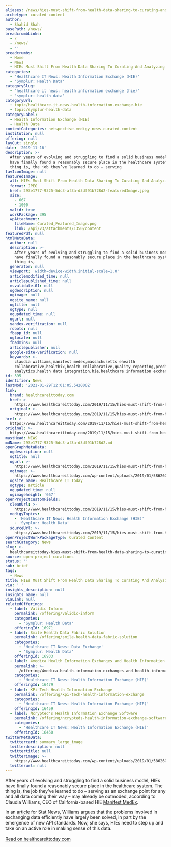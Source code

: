 ```yaml
---
aliases: /news/hies-must-shift-from-health-data-sharing-to-curating-and-analyzing-data
archetype: curated-content
author:
  - Shahid Shah
basePath: /news/
breadcrumbLinks:
  - /
  - /news/
  - ''
breadcrumbs:
  - Home
  - News
  - HIEs Must Shift From Health Data Sharing To Curating And Analyzing Data
categories:
  - 'Healthcare IT News: Health Information Exchange (HIE)'
  - 'Symplur: Health Data'
categorySlug:
  - 'healthcare it news: health information exchange (hie)'
  - 'symplur: health data'
categoryUrl:
  - topic/healthcare-it-news-health-information-exchange-hie
  - topic/symplur-health-data
categoryLabel:
  - Health Information Exchange (HIE)
  - Health Data
contentCategories: netspective-medigy-news-curated-content
institution: null
offering: null
layOut: single
date: '2019-11-16'
description: >-
  After years of evolving and struggling to find a solid business model, HIEs
  have finally found a reasonably secure place in the healthcare system. The
  thing is, the job they’ve learned to do – serving
favIconImage: null
featuredImage:
  alt: HIEs Must Shift From Health Data Sharing To Curating And Analyzing Data
  format: JPEG
  href: 293e1777-9325-5dc3-af3a-d3df91b728d2-featuredImage.jpeg
  size:
    - 667
    - 1000
  valid: true
  workPackage: 395
  wpAttachment:
    fileName: Curated_Featured_Image.png
    link: /api/v3/attachments/1350/content
featuredPdf: null
htmlMetaData:
  author: null
  description: >-
    After years of evolving and struggling to find a solid business model, HIEs
    have finally found a reasonably secure place in the healthcare system. The
    thing is,
  generator: null
  viewport: 'width=device-width,initial-scale=1.0'
  articlemodified_time: null
  articlepublished_time: null
  msvalidate.01: null
  ogdescription: null
  ogimage: null
  ogsite_name: null
  ogtitle: null
  ogtype: null
  ogupdated_time: null
  ogurl: null
  yandex-verification: null
  robots: null
  fbapp_id: null
  oglocale: null
  fbadmins: null
  articlepublisher: null
  google-site-verification: null
  keywords: >-
    claudia williams,manifest medex,massachusetts ehealth
    collaborative,healthix,health collaborative,quality reporting,predictive
    analytics,health data integration,hie,healthcare information exchange
id: 395
identifier: News
lastMod: '2021-01-29T12:01:05.542000Z'
link:
  brand: healthcareittoday.com
  href: >-
    https://www.healthcareittoday.com/2019/11/15/hies-must-shift-from-health-data-sharing-to-curating-and-analyzing-data/
  original: >-
    https://www.healthcareittoday.com/2019/11/15/hies-must-shift-from-health-data-sharing-to-curating-and-analyzing-data/
href: >-
  https://www.healthcareittoday.com/2019/11/15/hies-must-shift-from-health-data-sharing-to-curating-and-analyzing-data/
original: >-
  https://www.healthcareittoday.com/2019/11/15/hies-must-shift-from-health-data-sharing-to-curating-and-analyzing-data/
mastHead: NEWS
mdName: 293e1777-9325-5dc3-af3a-d3df91b728d2.md
openGraphMetaData:
  ogdescription: null
  ogtitle: null
  ogurl: >-
    https://www.healthcareittoday.com/2019/11/15/hies-must-shift-from-health-data-sharing-to-curating-and-analyzing-data/
  ogimage: >-
    https://www.healthcareittoday.com/wp-content/uploads/2019/01/586260413-data-analytics-mining-big.jpg
  ogsite_name: Healthcare IT Today
  ogtype: article
  ogupdated_time: null
  ogimageheight: '667'
openProjectCustomFields:
  cleanUrl: >-
    https://www.healthcareittoday.com/2019/11/15/hies-must-shift-from-health-data-sharing-to-curating-and-analyzing-data/
  medigyTopics:
    - 'Healthcare IT News: Health Information Exchange (HIE)'
    - 'Symplur: Health Data'
  sourceUrl: >-
    https://www.healthcareittoday.com/2019/11/15/hies-must-shift-from-health-data-sharing-to-curating-and-analyzing-data/
openProjectWorkPackageType: Curated Content
searchCategory: News
slug: >-
  healthcareittoday-hies-must-shift-from-health-data-sharing-to-curating-and-analyzing-data
source: open-project-curations
status: ''
sub: brief
tags:
  - News
title: HIEs Must Shift From Health Data Sharing To Curating And Analyzing Data
via: ' '
insights_description: null
insights_name: null
viaLink: null
relatedOfferings:
  - label: Validic Inform
    permalink: /offering/validic-inform
    categories:
      - 'Symplur: Health Data'
    offeringId: 16971
  - label: Smile Health Data Fabric Solution
    permalink: /offering/smile-health-data-fabric-solution
    categories:
      - 'Healthcare IT News: Data Exchange'
      - 'Symplur: Health Data'
    offeringId: 16933
  - label: 4medica Health Information Exchanges and Health Information Networks
    permalink: >-
      /offering/4medica-health-information-exchanges-and-health-information-networks
    categories:
      - 'Healthcare IT News: Health Information Exchange (HIE)'
    offeringId: 16479
  - label: KPi-Tech Health Information Exchange
    permalink: /offering/kpi-tech-health-information-exchange
    categories:
      - 'Healthcare IT News: Health Information Exchange (HIE)'
    offeringId: 16459
  - label: Ncrypted's Health Information Exchange Software
    permalink: /offering/ncrypteds-health-information-exchange-software
    categories:
      - 'Healthcare IT News: Health Information Exchange (HIE)'
    offeringId: 16450
twitterMetaData:
  twittercard: summary_large_image
  twitterdescription: null
  twittertitle: null
  twitterimage: >-
    https://www.healthcareittoday.com/wp-content/uploads/2019/01/586260413-data-analytics-mining-big.jpg?w=640
  twitterurl: null
---
```

<p>After years of evolving and struggling to find a solid business model, HIEs have finally found a reasonably secure place in the healthcare system. The thing is, the job they’ve learned to do – serving as an exchange point for any and all data coming their way – may already be outmoded, according to Claudia Williams, CEO of California-based HIE <a href="https://www.manifestmedex.org/">Manifest MedEx</a>.</p><p>In an <a href="https://www.statnews.com/2019/10/31/health-information-exchanges-evolution-hunter-gatherer-to-cultivator/">article</a> for Stat News, Williams argues that the problems involved in exchanging data efficiently have largely been solved, in part by the emergence of new API standards. Now, she says, HIEs need to step up and take on an active role in making sense of this data.&nbsp;<br><br><a href="https://www.healthcareittoday.com/2019/11/15/hies-must-shift-from-health-data-sharing-to-curating-and-analyzing-data/">Read on healthcareittoday.com</a></p>
